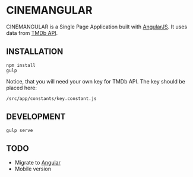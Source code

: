 # CINEMANGULAR

CINEMANGULAR is a Single Page Application built with [AngularJS](https://angularjs.org/). It uses data from [TMDb API](https://www.themoviedb.org/documentation/api).

## INSTALLATION

```
npm install
gulp
```

Notice, that you will need your own key for TMDb API. The key should be placed here:
```
/src/app/constants/key.constant.js
```

## DEVELOPMENT
```
gulp serve
```

## TODO
- Migrate to [Angular](https://angular.io/)
- Mobile version